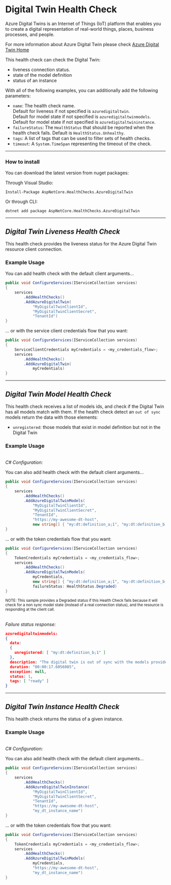 # **Digital Twin Health Check**

Azure Digital Twins is an Internet of Things (IoT) platform that enables you to create a digital representation of real-world things, places, business processes, and people.

For more information about Azure Digital Twin please check [Azure Digital Twin Home](https://azure.microsoft.com/en-us/services/digital-twins/)

This health check can check the Digital Twin:

- liveness connection status.
- state of the model definition
- status of an instance

With all of the following examples, you can additionally add the following parameters:

- `name`: The health check name.
  <br/>Default for liveness if not specified is `azuredigitaltwin`.
  <br/>Default for model state if not specified is `azuredigitaltwinmodels`.
  <br/>Default for model state if not specified is `azuredigitaltwininstance`.
- `failureStatus`: The `HealthStatus` that should be reported when the health check fails. Default is `HealthStatus.Unhealthy`.
- `tags`: A list of tags that can be used to filter sets of health checks.
- `timeout`: A `System.TimeSpan` representing the timeout of the check.

---

### How to install

You can download the latest version from nuget packages:

Through Visual Studio:

```
Install-Package AspNetCore.HealthChecks.AzureDigitalTwin
```

Or through CLI:

```
dotnet add package AspNetCore.HealthChecks.AzureDigitalTwin
```

---

## _Digital Twin Liveness Health Check_

This health check provides the liveness status for the Azure Digital Twin resource client connection.

### Example Usage

You can add health check with the default client arguments...

```cs
public void ConfigureServices(IServiceCollection services)
{
    services
        .AddHealthChecks()
        .AddAzureDigitalTwin(
            "MyDigitalTwinClientId",
            "MyDigitalTwinClientSecret",
            "TenantId")
}
```

... or with the service client credentials flow that you want:

```cs
public void ConfigureServices(IServiceCollection services)
{
    ServiceClientCredentials myCredentials = <my_credentials_flow>;
    services
        .AddHealthChecks()
        .AddAzureDigitalTwin(
            myCredentials)
}
```

---

## _Digital Twin Model Health Check_

This health check receives a list of models ids, and check if the Digital Twin has all models match with them.
If the health check detect an `out of sync` models return the data with those elements:

- `unregistered`: those models that exist in model definition but not in the Digital Twin

### Example Usage

<br/>_C# Configuration:_

You can also add health check with the default client arguments...

```cs
public void ConfigureServices(IServiceCollection services)
{
    services
        .AddHealthChecks()
        .AddAzureDigitalTwinModels(
            "MyDigitalTwinClientId",
            "MyDigitalTwinClientSecret",
            "TenantId",
            "https://my-awesome-dt-host",
            new string[] { "my:dt:definition_a;1", "my:dt:definition_b;1", "my:dt:definition_c;1" })
}
```

... or with the token credentials flow that you want:

```cs
public void ConfigureServices(IServiceCollection services)
{
    TokenCredentials myCredentials = <my_credentials_flow>;
    services
        .AddHealthChecks()
        .AddAzureDigitalTwinModels(
            myCredentials,
            new string[] { "my:dt:definition_a;1", "my:dt:definition_b;1", "my:dt:definition_c;1" },
            failureStatus: HealthStatus.Degraded)
}
```

<small>NOTE: This sample provides a Degraded status if this Health Check fails because it will check for a non sync model state (instead of a real connection status), and the resource is responding at the client call.</small>

<br/>_Failure status response:_

```json
azuredigitaltwinmodels:
{
  data:
  {
    unregistered: [ "my:dt:definition_b;1" ]
  },
  description: "The digital twin is out of sync with the models provided",
  duration: "00:00:17.6056085",
  exception: null,
  status: 1,
  tags: [ "ready" ]
}
```

---

## _Digital Twin Instance Health Check_

This health check returns the status of a given instance.

### Example Usage

<br/>_C# Configuration:_

You can also add health check with the default client arguments...

```cs
public void ConfigureServices(IServiceCollection services)
{
    services
        .AddHealthChecks()
        .AddAzureDigitalTwinInstance(
            "MyDigitalTwinClientId",
            "MyDigitalTwinClientSecret",
            "TenantId",
            "https://my-awesome-dt-host",
            "my_dt_instance_name")
}
```

... or with the token credentials flow that you want:

```cs
public void ConfigureServices(IServiceCollection services)
{
    TokenCredentials myCredentials = <my_credentials_flow>;
    services
        .AddHealthChecks()
        .AddAzureDigitalTwinModels(
            myCredentials,
            "https://my-awesome-dt-host",
            "my_dt_instance_name")
}
```
